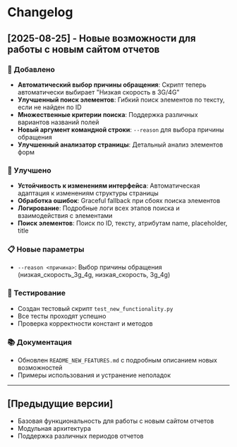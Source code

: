 # Changelog

## [2025-08-25] - Новые возможности для работы с новым сайтом отчетов

### 🚀 Добавлено
- **Автоматический выбор причины обращения**: Скрипт теперь автоматически выбирает "Низкая скорость в 3G/4G"
- **Улучшенный поиск элементов**: Гибкий поиск элементов по тексту, если не найден по ID
- **Множественные критерии поиска**: Поддержка различных вариантов названий полей
- **Новый аргумент командной строки**: `--reason` для выбора причины обращения
- **Улучшенный анализатор страницы**: Детальный анализ элементов форм

### 🔧 Улучшено
- **Устойчивость к изменениям интерфейса**: Автоматическая адаптация к изменениям структуры страницы
- **Обработка ошибок**: Graceful fallback при сбоях поиска элементов
- **Логирование**: Подробные логи всех этапов поиска и взаимодействия с элементами
- **Поиск элементов**: Поиск по ID, тексту, атрибутам name, placeholder, title

### 📋 Новые параметры
- `--reason <причина>`: Выбор причины обращения (низкая_скорость_3g_4g, низкая_скорость, 3g_4g)

### 🧪 Тестирование
- Создан тестовый скрипт `test_new_functionality.py`
- Все тесты проходят успешно
- Проверка корректности констант и методов

### 📚 Документация
- Обновлен `README_NEW_FEATURES.md` с подробным описанием новых возможностей
- Примеры использования и устранение неполадок

---

## [Предыдущие версии]
- Базовая функциональность для работы с новым сайтом отчетов
- Модульная архитектура
- Поддержка различных периодов отчетов